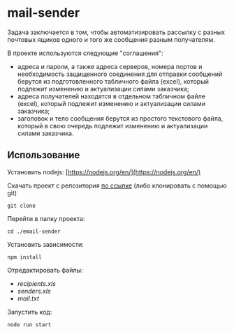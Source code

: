 # mail-sender
Задача заключается в том, чтобы автоматизировать рассылку с разных почтовых ящиков одного и того же сообщения разным получателям.

В проекте используются следующие "соглашения":
* адреса и пароли, а также адреса серверов, номера портов и необходимость защищенного соединения для отправки сообщений берутся из подготовленного табличного файла (excel), который подлежит изменению и актуализации силами заказчика;
* адреса получателей находятся в отдельном табличном файле (excel), который подлежит изменению и актуализации силами заказчика;
* заголовок и тело сообщения берутся из простого текстового файла, который в свою очередь подлежит изменению и актуализации силами заказчика.

## Использование
Установить nodejs:
[https://nodejs.org/en/](https://nodejs.org/en/)

Скачать проект с репозитория [по ссылке]() (либо клонировать с помощью git)
```
git clone 
```

Перейти в папку проекта:
```
cd ./email-sender
```

Установить зависимости:
```
npm install
```

Отредактировать файлы:
* *recipients.xls*
* *senders.xls*
* *mail.txt*

Запустить код:
```
node run start
```

